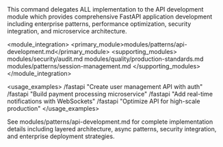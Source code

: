 <command name="fastapi" purpose="Enterprise FastAPI development with production-ready patterns and performance optimization">
  
  <delegation target="modules/patterns/api-development.md">
    This command delegates ALL implementation to the API development module which provides comprehensive FastAPI application development including enterprise patterns, performance optimization, security integration, and microservice architecture.
  </delegation>
  
  <module_integration>
    <primary_module>modules/patterns/api-development.md</primary_module>
    <supporting_modules>
      <module>modules/security/audit.md</module>
      <module>modules/quality/production-standards.md</module>
      <module>modules/patterns/session-management.md</module>
    </supporting_modules>
  </module_integration>
  
  <usage_examples>
    <example type="basic">/fastapi "Create user management API with auth"</example>
    <example type="microservice">/fastapi "Build payment processing microservice"</example>
    <example type="websocket">/fastapi "Add real-time notifications with WebSockets"</example>
    <example type="performance">/fastapi "Optimize API for high-scale production"</example>
  </usage_examples>
  
  <reference>
    See modules/patterns/api-development.md for complete implementation details including layered architecture, async patterns, security integration, and enterprise deployment strategies.
  </reference>
  
</command>
